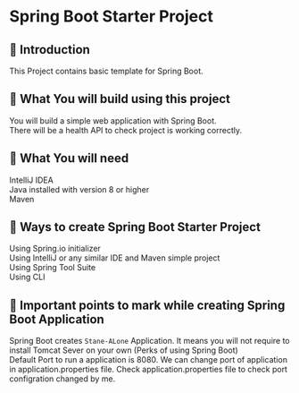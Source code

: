 # Spring Boot Starter Project

## 📌 Introduction
This Project contains basic template for Spring Boot.<br>


## 📌 What You will build using this project
You will build a simple web application with Spring Boot.<br>
There will be a health API to check project is working correctly.<br>

## 📌 What You will need
IntelliJ IDEA<br>
Java installed with version 8 or higher<br>
Maven<br>

## 📌 Ways to create Spring Boot Starter Project
Using Spring.io initializer<br>
Using IntelliJ or any similar IDE and Maven simple project<br>
Using Spring Tool Suite <br>
Using CLI<br>



## 📌 Important points to mark while creating Spring Boot Application
Spring Boot creates ```Stane-ALone``` Application. It means you will not require to install Tomcat Sever on your own (Perks of using Spring Boot)<br>
Default Port to run a application is 8080. We can change port of application in application.properties file. Check application.properties file to check port configration changed by me.



